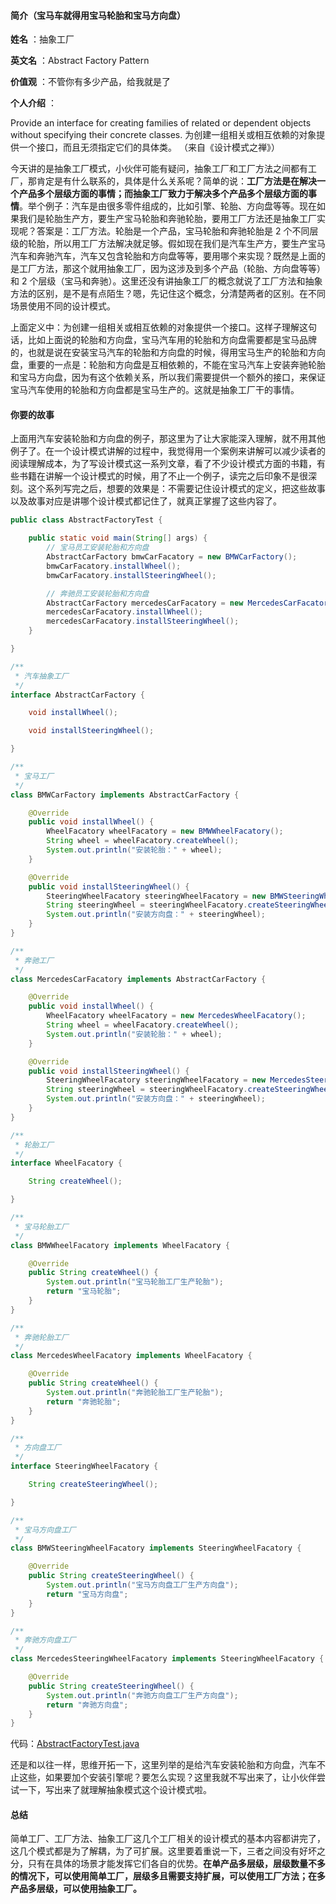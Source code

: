#### 简介（宝马车就得用宝马轮胎和宝马方向盘）  

**姓名** ：抽象工厂  

**英文名** ：Abstract Factory Pattern  

**价值观** ：不管你有多少产品，给我就是了  

**个人介绍** ：  

Provide an interface for creating families of related or dependent objects without specifying their concrete classes. 为创建一组相关或相互依赖的对象提供一个接口，而且无须指定它们的具体类。 （来自《设计模式之禅》）  

今天讲的是抽象工厂模式，小伙伴可能有疑问，抽象工厂和工厂方法之间都有工厂，那肯定是有什么联系的，具体是什么关系呢？简单的说：**工厂方法是在解决一个产品多个层级方面的事情；而抽象工厂致力于解决多个产品多个层级方面的事情**。举个例子：汽车是由很多零件组成的，比如引擎、轮胎、方向盘等等。现在如果我们是轮胎生产方，要生产宝马轮胎和奔驰轮胎，要用工厂方法还是抽象工厂实现呢？答案是：工厂方法。轮胎是一个产品，宝马轮胎和奔驰轮胎是 2 个不同层级的轮胎，所以用工厂方法解决就足够。假如现在我们是汽车生产方，要生产宝马汽车和奔驰汽车，汽车又包含轮胎和方向盘等等，要用哪个来实现？既然是上面的是工厂方法，那这个就用抽象工厂，因为这涉及到多个产品（轮胎、方向盘等等）和 2 个层级（宝马和奔驰）。这里还没有讲抽象工厂的概念就说了工厂方法和抽象方法的区别，是不是有点陌生？嗯，先记住这个概念，分清楚两者的区别。在不同场景使用不同的设计模式。  

上面定义中：为创建一组相关或相互依赖的对象提供一个接口。这样子理解这句话，比如上面说的轮胎和方向盘，宝马汽车用的轮胎和方向盘需要都是宝马品牌的，也就是说在安装宝马汽车的轮胎和方向盘的时候，得用宝马生产的轮胎和方向盘，重要的一点是：轮胎和方向盘是互相依赖的，不能在宝马汽车上安装奔驰轮胎和宝马方向盘，因为有这个依赖关系，所以我们需要提供一个额外的接口，来保证宝马汽车使用的轮胎和方向盘都是宝马生产的。这就是抽象工厂干的事情。  


#### 你要的故事  

上面用汽车安装轮胎和方向盘的例子，那这里为了让大家能深入理解，就不用其他例子了。在一个设计模式讲解的过程中，我觉得用一个案例来讲解可以减少读者的阅读理解成本，为了写设计模式这一系列文章，看了不少设计模式方面的书籍，有些书籍在讲解一个设计模式的时候，用了不止一个例子，读完之后印象不是很深刻。这个系列写完之后，想要的效果是：不需要记住设计模式的定义，把这些故事以及故事对应是讲哪个设计模式都记住了，就真正掌握了这些内容了。  

```java
public class AbstractFactoryTest {

    public static void main(String[] args) {
        // 宝马员工安装轮胎和方向盘
        AbstractCarFactory bmwCarFacatory = new BMWCarFactory();
        bmwCarFacatory.installWheel();
        bmwCarFacatory.installSteeringWheel();

        // 奔驰员工安装轮胎和方向盘
        AbstractCarFactory mercedesCarFacatory = new MercedesCarFacatory();
        mercedesCarFacatory.installWheel();
        mercedesCarFacatory.installSteeringWheel();
    }

}

/**
 * 汽车抽象工厂
 */
interface AbstractCarFactory {

    void installWheel();

    void installSteeringWheel();

}

/**
 * 宝马工厂
 */
class BMWCarFactory implements AbstractCarFactory {

    @Override
    public void installWheel() {
        WheelFacatory wheelFacatory = new BMWWheelFacatory();
        String wheel = wheelFacatory.createWheel();
        System.out.println("安装轮胎：" + wheel);
    }

    @Override
    public void installSteeringWheel() {
        SteeringWheelFacatory steeringWheelFacatory = new BMWSteeringWheelFacatory();
        String steeringWheel = steeringWheelFacatory.createSteeringWheel();
        System.out.println("安装方向盘：" + steeringWheel);
    }
}

/**
 * 奔驰工厂
 */
class MercedesCarFacatory implements AbstractCarFactory {

    @Override
    public void installWheel() {
        WheelFacatory wheelFacatory = new MercedesWheelFacatory();
        String wheel = wheelFacatory.createWheel();
        System.out.println("安装轮胎：" + wheel);
    }

    @Override
    public void installSteeringWheel() {
        SteeringWheelFacatory steeringWheelFacatory = new MercedesSteeringWheelFacatory();
        String steeringWheel = steeringWheelFacatory.createSteeringWheel();
        System.out.println("安装方向盘：" + steeringWheel);
    }
}

/**
 * 轮胎工厂
 */
interface WheelFacatory {

    String createWheel();

}

/**
 * 宝马轮胎工厂
 */
class BMWWheelFacatory implements WheelFacatory {

    @Override
    public String createWheel() {
        System.out.println("宝马轮胎工厂生产轮胎");
        return "宝马轮胎";
    }
}

/**
 * 奔驰轮胎工厂
 */
class MercedesWheelFacatory implements WheelFacatory {

    @Override
    public String createWheel() {
        System.out.println("奔驰轮胎工厂生产轮胎");
        return "奔驰轮胎";
    }
}

/**
 * 方向盘工厂
 */
interface SteeringWheelFacatory {

    String createSteeringWheel();

}

/**
 * 宝马方向盘工厂
 */
class BMWSteeringWheelFacatory implements SteeringWheelFacatory {

    @Override
    public String createSteeringWheel() {
        System.out.println("宝马方向盘工厂生产方向盘");
        return "宝马方向盘";
    }
}

/**
 * 奔驰方向盘工厂
 */
class MercedesSteeringWheelFacatory implements SteeringWheelFacatory {

    @Override
    public String createSteeringWheel() {
        System.out.println("奔驰方向盘工厂生产方向盘");
        return "奔驰方向盘";
    }
}
```

代码：[AbstractFactoryTest.java](https://github.com/1CSH1/DesignPatterns/blob/master/src/com/liebrother/designpatterns/abstractfactory/AbstractFactoryTest.java)  

还是和以往一样，思维开拓一下，这里列举的是给汽车安装轮胎和方向盘，汽车不止这些，如果要加个安装引擎呢？要怎么实现？这里我就不写出来了，让小伙伴尝试一下，写出来了就理解抽象模式这个设计模式啦。  


#### 总结  

简单工厂、工厂方法、抽象工厂这几个工厂相关的设计模式的基本内容都讲完了，这几个模式都是为了解耦，为了可扩展。这里要着重说一下，三者之间没有好坏之分，只有在具体的场景才能发挥它们各自的优势。**在单产品多层级，层级数量不多的情况下，可以使用简单工厂，层级多且需要支持扩展，可以使用工厂方法；在多产品多层级，可以使用抽象工厂。**